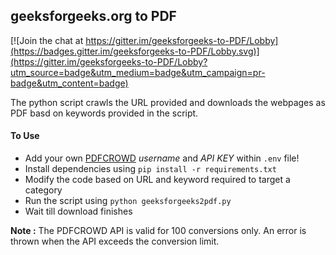 ## geeksforgeeks.org to PDF

[![Join the chat at https://gitter.im/geeksforgeeks-to-PDF/Lobby](https://badges.gitter.im/geeksforgeeks-to-PDF/Lobby.svg)](https://gitter.im/geeksforgeeks-to-PDF/Lobby?utm_source=badge&utm_medium=badge&utm_campaign=pr-badge&utm_content=badge)

The python script crawls the URL provided and downloads the webpages as PDF basd on keywords provided in the script.

#### To Use

- Add your own [PDFCROWD](https://pdfcrowd.com) *username* and *API KEY* within `.env` file!
- Install dependencies using `pip install -r requirements.txt`
- Modify the code based on URL and keyword required to target a category
- Run the script using `python geeksforgeeks2pdf.py`
- Wait till download finishes

**Note :** The PDFCROWD API is valid for 100 conversions only. An error is thrown when the API exceeds the conversion limit.
